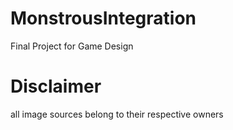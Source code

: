 # MonstrousIntegration
Final Project for Game Design
# Disclaimer
all image sources belong to their respective owners
